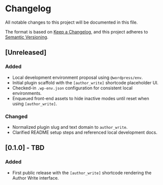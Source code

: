 # Changelog

All notable changes to this project will be documented in this file.

The format is based on [Keep a Changelog](https://keepachangelog.com/en/1.1.0/),
and this project adheres to [Semantic Versioning](https://semver.org/spec/v2.0.0.html).

## [Unreleased]

### Added

- Local development environment proposal using `@wordpress/env`.
- Initial plugin scaffold with the `[author_write]` shortcode placeholder UI.
- Checked-in `.wp-env.json` configuration for consistent local environments.
- Enqueued front-end assets to hide inactive modes until reset when using `[author_write]`.

### Changed

- Normalized plugin slug and text domain to `author_write`.
- Clarified README setup steps and referenced local development docs.

## [0.1.0] - TBD

### Added

- First public release with the `[author_write]` shortcode rendering the Author Write interface.
